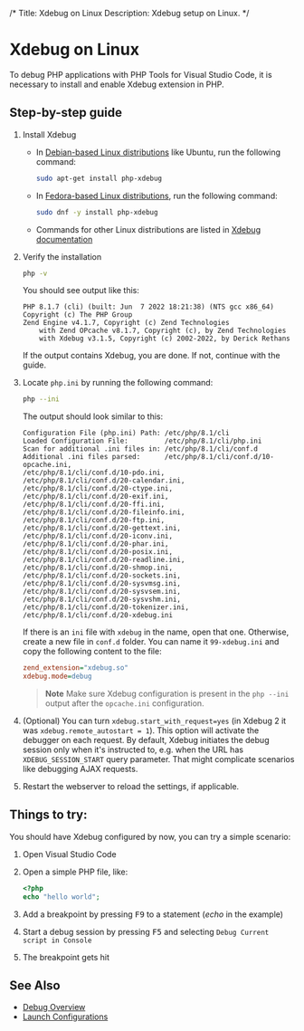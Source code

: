 /*
Title: Xdebug on Linux
Description: Xdebug setup on Linux.
*/

# Xdebug on Linux

To debug PHP applications with PHP Tools for Visual Studio Code, it is necessary to install and enable Xdebug extension in PHP.

## Step-by-step guide

1. Install Xdebug

   - In [Debian-based Linux distributions](https://www.debian.org/) like Ubuntu, run the following command:
   
        ```bash
        sudo apt-get install php-xdebug
        ```

   - In [Fedora-based Linux distributions](https://getfedora.org/), run the following command:

        ```bash
        sudo dnf -y install php-xdebug
        ```

    - Commands for other Linux distributions are listed in [Xdebug documentation](https://xdebug.org/docs/install#linux)

2. Verify the installation

   ```bash
   php -v
   ```
   You should see output like this:

    ```
    PHP 8.1.7 (cli) (built: Jun  7 2022 18:21:38) (NTS gcc x86_64)
    Copyright (c) The PHP Group
    Zend Engine v4.1.7, Copyright (c) Zend Technologies
        with Zend OPcache v8.1.7, Copyright (c), by Zend Technologies
        with Xdebug v3.1.5, Copyright (c) 2002-2022, by Derick Rethans
    ```

   If the output contains Xdebug, you are done. If not, continue with the guide.

3. Locate `php.ini` by running the following command:
   ```bash
   php --ini
   ```

   The output should look similar to this:
    ```
    Configuration File (php.ini) Path: /etc/php/8.1/cli
    Loaded Configuration File:         /etc/php/8.1/cli/php.ini
    Scan for additional .ini files in: /etc/php/8.1/cli/conf.d
    Additional .ini files parsed:      /etc/php/8.1/cli/conf.d/10-opcache.ini,
    /etc/php/8.1/cli/conf.d/10-pdo.ini,
    /etc/php/8.1/cli/conf.d/20-calendar.ini,
    /etc/php/8.1/cli/conf.d/20-ctype.ini,
    /etc/php/8.1/cli/conf.d/20-exif.ini,
    /etc/php/8.1/cli/conf.d/20-ffi.ini,
    /etc/php/8.1/cli/conf.d/20-fileinfo.ini,
    /etc/php/8.1/cli/conf.d/20-ftp.ini,
    /etc/php/8.1/cli/conf.d/20-gettext.ini,
    /etc/php/8.1/cli/conf.d/20-iconv.ini,
    /etc/php/8.1/cli/conf.d/20-phar.ini,
    /etc/php/8.1/cli/conf.d/20-posix.ini,
    /etc/php/8.1/cli/conf.d/20-readline.ini,
    /etc/php/8.1/cli/conf.d/20-shmop.ini,
    /etc/php/8.1/cli/conf.d/20-sockets.ini,
    /etc/php/8.1/cli/conf.d/20-sysvmsg.ini,
    /etc/php/8.1/cli/conf.d/20-sysvsem.ini,
    /etc/php/8.1/cli/conf.d/20-sysvshm.ini,
    /etc/php/8.1/cli/conf.d/20-tokenizer.ini,
    /etc/php/8.1/cli/conf.d/20-xdebug.ini
    ```

   If there is an `ini` file with `xdebug` in the name, open that one. Otherwise, create a new file in `conf.d` folder. You can name it `99-xdebug.ini` and copy the following content to the file:

   ```ini
   zend_extension="xdebug.so"
   xdebug.mode=debug
   ```
   
   > **Note** Make sure Xdebug configuration is present in the `php --ini` output after the `opcache.ini` configuration.

4. (Optional) You can turn `xdebug.start_with_request=yes` (in Xdebug 2 it was `xdebug.remote_autostart = 1`). This option will activate the debugger on each request. By default, Xdebug initiates the debug session only when it's instructed to, e.g. when the URL has `XDEBUG_SESSION_START` query parameter. That might complicate scenarios like debugging AJAX requests.

5. Restart the webserver to reload the settings, if applicable.

## Things to try:

You should have Xdebug configured by now, you can try a simple scenario:

1. Open Visual Studio Code
2. Open a simple PHP file, like:

    ```php
    <?php
    echo "hello world";
    ```

3. Add a breakpoint by pressing <kbd>F9</kbd> to a statement (*echo* in the example)
4. Start a debug session by pressing <kbd>F5</kbd> and selecting `Debug Current script in Console`
5. The breakpoint gets hit

## See Also

- [Debug Overview](index.md)
- [Launch Configurations](launch-json.md)
